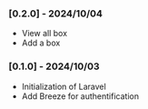 ### [0.2.0] - 2024/10/04

-   View all box
-   Add a box

### [0.1.0] - 2024/10/03

-   Initialization of Laravel
-   Add Breeze for authentification

